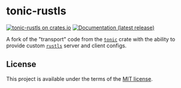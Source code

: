 # tonic-rustls

[![tonic-rustls on crates.io](https://img.shields.io/crates/v/tonic-rustls)](https://crates.io/crates/tonic-rustls)
[![Documentation (latest release)](https://img.shields.io/badge/docs-latest-brightgreen)](https://docs.rs/tonic-rustls)

A fork of the "transport" code from the [`tonic`](https://docs.rs/tonic) crate
with the ability to provide custom [`rustls`](https://docs.rs/rustls) server
and client configs.

## License

This project is available under the terms of the [MIT license](LICENSE).
